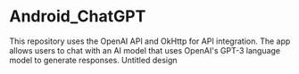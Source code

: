# Android_ChatGPT
This repository uses the OpenAI API and OkHttp for API integration. The app allows users to chat with an AI model that uses OpenAI's GPT-3 language model to generate responses. Untitled design
